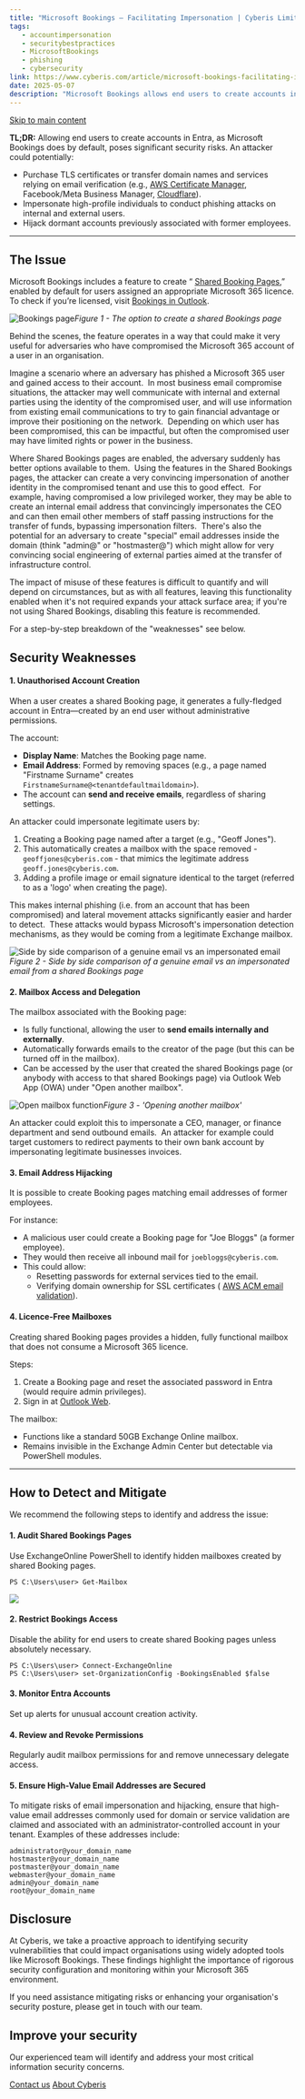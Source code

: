 ```yaml
---
title: "Microsoft Bookings – Facilitating Impersonation | Cyberis Limited"
tags:
   - accountimpersonation
   - securitybestpractices
   - MicrosoftBookings
   - phishing
   - cybersecurity
link: https://www.cyberis.com/article/microsoft-bookings-facilitating-impersonation
date: 2025-05-07
description: "Microsoft Bookings allows end users to create accounts in Entra, introducing significant security vulnerabilities. Attackers can leverage this feature to produce impersonation email accounts, allowing for phishing attacks under the guise of legitimate users, potentially even mimicking high-profile executives. They can also hijack dormant accounts linked to ex-employees, create functional mailboxes without consuming licenses, and exploit these for malicious purposes like domain validation. To mitigate these risks, organizations are advised to audit shared Bookings pages, disable user access unless necessary, and monitor account creation activities within Entra."
---
```


[Skip to main content](https://www.cyberis.com/article/microsoft-bookings-facilitating-impersonation#main-content)

**TL;DR:** Allowing end users to create accounts in Entra, as Microsoft Bookings does by default, poses significant security risks. An attacker could potentially:

- Purchase TLS certificates or transfer domain names and services relying on email verification (e.g., [AWS Certificate Manager](https://docs.aws.amazon.com/acm/latest/userguide/email-validation.html), Facebook/Meta Business Manager, [Cloudflare](https://developers.cloudflare.com/cloudflare-for-platforms/cloudflare-for-saas/security/certificate-management/issue-and-validate/validate-certificates/email/)).
- Impersonate high-profile individuals to conduct phishing attacks on internal and external users.
- Hijack dormant accounts previously associated with former employees.

* * *

## The Issue

Microsoft Bookings includes a feature to create “ [Shared Booking Pages](https://learn.microsoft.com/en-us/microsoft-365/bookings/bookings-faq),” enabled by default for users assigned an appropriate Microsoft 365 licence. To check if you’re licensed, visit [Bookings in Outlook](https://outlook.office.com/bookings/).

![Bookings page](https://www.cyberis.com/files/inline-images/image_2.png)_Figure 1 - The option to create a shared Bookings page_

Behind the scenes, the feature operates in a way that could make it very useful for adversaries who have compromised the Microsoft 365 account of a user in an organisation.

Imagine a scenario where an adversary has phished a Microsoft 365 user and gained access to their account.  In most business email compromise situations, the attacker may well communicate with internal and external parties using the identity of the compromised user, and will use information from existing email communications to try to gain financial advantage or improve their positioning on the network.  Depending on which user has been compromised, this can be impactful, but often the compromised user may have limited rights or power in the business.

Where Shared Bookings pages are enabled, the adversary suddenly has better options available to them.  Using the features in the Shared Bookings pages, the attacker can create a very convincing impersonation of another identity in the compromised tenant and use this to good effect.  For example, having compromised a low privileged worker, they may be able to create an internal email address that convincingly impersonates the CEO and can then email other members of staff passing instructions for the transfer of funds, bypassing impersonation filters.  There's also the potential for an adversary to create "special" email addresses inside the domain (think "admin@" or "hostmaster@") which might allow for very convincing social engineering of external parties aimed at the transfer of infrastructure control.

The impact of misuse of these features is difficult to quantify and will depend on circumstances, but as with all features, leaving this functionality enabled when it's not required expands your attack surface area; if you're not using Shared Bookings, disabling this feature is recommended.

For a step-by-step breakdown of the "weaknesses" see below.

## Security Weaknesses

#### 1\. Unauthorised Account Creation

When a user creates a shared Booking page, it generates a fully-fledged account in Entra—created by an end user without administrative permissions.

The account:

- **Display Name**: Matches the Booking page name.
- **Email Address**: Formed by removing spaces (e.g., a page named "Firstname Surname" creates `FirstnameSurname@<tenantdefaultmaildomain>`).
- The account can **send and receive emails**, regardless of sharing settings.

An attacker could impersonate legitimate users by:

1. Creating a Booking page named after a target (e.g., "Geoff Jones").
2. This automatically creates a mailbox with the space removed - `geoffjones@cyberis.com` \- that mimics the legitimate address `geoff.jones@cyberis.com`.
3. Adding a profile image or email signature identical to the target (referred to as a 'logo' when creating the page).

This makes internal phishing (i.e. from an account that has been compromised) and lateral movement attacks significantly easier and harder to detect.  These attacks would bypass Microsoft's impersonation detection mechanisms, as they would be coming from a legitimate Exchange mailbox.

![Side by side comparison of a genuine email vs an impersonated email](https://www.cyberis.com/files/inline-images/sidebyside.png)_Figure 2 - Side by side comparison of a genuine email vs an impersonated email from a shared Bookings page_

#### 2\. Mailbox Access and Delegation

The mailbox associated with the Booking page:

- Is fully functional, allowing the user to **send emails internally and externally**.
- Automatically forwards emails to the creator of the page (but this can be turned off in the mailbox).
- Can be accessed by the user that created the shared Bookings page (or anybody with access to that shared Bookings page) via Outlook Web App (OWA) under "Open another mailbox".

![Open mailbox function](https://www.cyberis.com/files/inline-images/openmailbox.png)_Figure 3 - 'Opening another mailbox'_

An attacker could exploit this to impersonate a CEO, manager, or finance department and send outbound emails.  An attacker for example could target customers to redirect payments to their own bank account by impersonating legitimate businesses invoices.

#### 3\. Email Address Hijacking

It is possible to create Booking pages matching email addresses of former employees.

For instance:

- A malicious user could create a Booking page for "Joe Bloggs" (a former employee).
- They would then receive all inbound mail for `joebloggs@cyberis.com`.
- This could allow:
  - Resetting passwords for external services tied to the email.
  - Verifying domain ownership for SSL certificates ( [AWS ACM email validation](https://docs.aws.amazon.com/acm/latest/userguide/email-validation.html)).

#### 4\. Licence-Free Mailboxes

Creating shared Booking pages provides a hidden, fully functional mailbox that does not consume a Microsoft 365 licence.

Steps:

1. Create a Booking page and reset the associated password in Entra (would require admin privileges).
2. Sign in at [Outlook Web](https://outlook.office.com/).

The mailbox:

- Functions like a standard 50GB Exchange Online mailbox.
- Remains invisible in the Exchange Admin Center but detectable via PowerShell modules.

* * *

## How to Detect and Mitigate

We recommend the following steps to identify and address the issue:

#### 1\. Audit Shared Bookings Pages

Use ExchangeOnline PowerShell to identify hidden mailboxes created by shared Booking pages.

```plaintext hljs plaintext
PS C:\Users\user> Get-Mailbox
```

![](https://www.cyberis.com/files/inline-images/image_1.png)

#### 2\. Restrict Bookings Access

Disable the ability for end users to create shared Booking pages unless absolutely necessary.

```plaintext hljs plaintext
PS C:\Users\user> Connect-ExchangeOnline
PS C:\Users\user> set-OrganizationConfig -BookingsEnabled $false
```

#### 3\. Monitor Entra Accounts

Set up alerts for unusual account creation activity.

#### 4\. Review and Revoke Permissions

Regularly audit mailbox permissions for and remove unnecessary delegate access.

#### 5\. Ensure High-Value Email Addresses are Secured

To mitigate risks of email impersonation and hijacking, ensure that high-value email addresses commonly used for domain or service validation are claimed and associated with an administrator-controlled account in your tenant. Examples of these addresses include:

```plaintext hljs plaintext
administrator@your_domain_name
hostmaster@your_domain_name
postmaster@your_domain_name
webmaster@your_domain_name
admin@your_domain_name
root@your_domain_name
```

## Disclosure

At Cyberis, we take a proactive approach to identifying security vulnerabilities that could impact organisations using widely adopted tools like Microsoft Bookings. These findings highlight the importance of rigorous security configuration and monitoring within your Microsoft 365 environment.

If you need assistance mitigating risks or enhancing your organisation's security posture, please get in touch with our team.

## Improve your security

Our experienced team will identify and address your most critical information security concerns.

[Contact us](https://www.cyberis.com/contact-us "") [About Cyberis](https://www.cyberis.com/about-us "")
